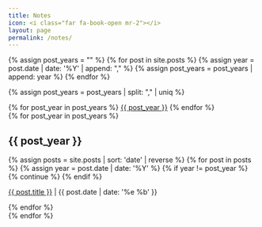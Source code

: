 ```yaml
---
title: Notes
icon: <i class="far fa-book-open mr-2"></i>
layout: page
permalink: /notes/
---
```

{% assign post_years = "" %}
{% for post in site.posts %}
	{% assign year = post.date | date: '%Y' | append: "," %}
	{% assign post_years = post_years | append: year %}
{% endfor %}

{% assign post_years = post_years | split: "," | uniq %}

<div class="row">
  <div class="col-3">
    <div class="nav flex-column nav-pills" id="v-pills-tab" role="tablist" aria-orientation="vertical">
	 	{% for post_year in post_years %}
			<a class="nav-link{% if forloop.first %} active{% endif %}" id="v-pills-{{ post_year }}-tab" data-toggle="pill" href="#v-pills-{{ post_year }}" role="tab" aria-controls="v-pills-{{ post_year }}" aria-selected="{% if forloop.first %}true{% else %}false{% endif %}">{{ post_year }}</a>
		{% endfor %}
    </div>
  </div>
  <div class="col-9">
    <div class="tab-content" id="v-pills-tabContent">
	{% for post_year in post_years %}
      	<div class="tab-pane fade {% if forloop.first %}show active{% endif %}" id="v-pills-{{ post_year }}" role="tabpanel" aria-labelledby="v-pills-{{ post_year }}-tab">
	  		<h2>{{ post_year }}</h2>
			{% assign posts = site.posts | sort: 'date' | reverse %}
			{% for post in posts %}
				{% assign year = post.date | date: '%Y' %}
				{% if year != post_year %}
					{% continue %}
				{% endif %}
				<div class="row">
					<div class="col-12">
						<p>
							<a href="{{ post.url }}">{{ post.title }}</a>
							<span class="small"> | {{ post.date | date: '%e %b' }}</span>
						</p>
					</div>
				</div>
			{% endfor %}
		</div>
	{% endfor %}
    </div>
  </div>
</div>